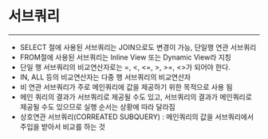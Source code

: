 # 서브쿼리

---

- SELECT 절에 사용된 서브쿼리는 JOIN으로도 변경이 가능, 단일행 연관 서브쿼리
- FROM절에 사용된 서브쿼리는 Inline View 또는 Dynamic View라 지칭
- 단일 행 서브쿼리의 비교연산자로는 =, <, <=, >, >=, <>가 되어야 한다.
- IN, ALL 등의 비교연산자는 다중 행 서브쿼리의 비교연산자
- 비 연관 서브쿼리가 주로 메인쿼리에 값을 제공하기 위한 목적으로 사용 됨
- 메인 쿼리의 결과가 서브쿼리로 제공될 수도 있고, 서브쿼리의 결과가 메인쿼리로 제공될 수도 있으므로 실행 순서는 상황에 따라 달라짐
- 상호연관 서브쿼리(CORREATED SUBQUERY) : 메인쿼리의 값을 서브쿼리에서 주입을 받아서 비교를 하는 것